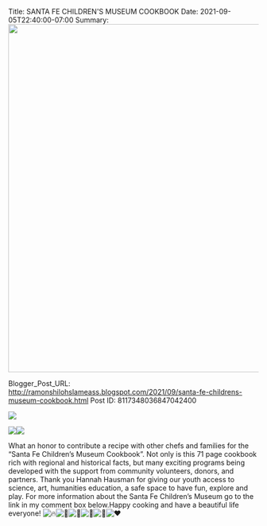 Title: SANTA FE CHILDREN'S MUSEUM COOKBOOK
Date: 2021-09-05T22:40:00-07:00
Summary: <img src="https://blogger.googleusercontent.com/img/b/R29vZ2xl/AVvXsEiAFqiT3DiJkKuuObzTGlfnhVHomOvwsXnRuoi-LTtgD3aG5lrr9q2ZMzPapgloeJEz28NKqq26HSHGVsrBxs9ZtJu0Ph3CjnCai7pGQdNmcMeiSXNNqaUgGqEJLRMfOvQdyU_TxBHfKMaeCydHtA2f6djSvlCUFtXPjv6CJKqhltiZkQZ4Y3LOlfg/w320-h204/240604436_10159366203559705_5195404989938007980_n.jpg" width="700">

Blogger_Post_URL: http://ramonshilohslameass.blogspot.com/2021/09/santa-fe-childrens-museum-cookbook.html
Post ID: 8117348036847042400
  


  


[![](https://blogger.googleusercontent.com/img/b/R29vZ2xl/AVvXsEiAFqiT3DiJkKuuObzTGlfnhVHomOvwsXnRuoi-LTtgD3aG5lrr9q2ZMzPapgloeJEz28NKqq26HSHGVsrBxs9ZtJu0Ph3CjnCai7pGQdNmcMeiSXNNqaUgGqEJLRMfOvQdyU_TxBHfKMaeCydHtA2f6djSvlCUFtXPjv6CJKqhltiZkQZ4Y3LOlfg/w320-h204/240604436_10159366203559705_5195404989938007980_n.jpg)](https://blogger.googleusercontent.com/img/b/R29vZ2xl/AVvXsEiAFqiT3DiJkKuuObzTGlfnhVHomOvwsXnRuoi-LTtgD3aG5lrr9q2ZMzPapgloeJEz28NKqq26HSHGVsrBxs9ZtJu0Ph3CjnCai7pGQdNmcMeiSXNNqaUgGqEJLRMfOvQdyU_TxBHfKMaeCydHtA2f6djSvlCUFtXPjv6CJKqhltiZkQZ4Y3LOlfg/s1440/240604436_10159366203559705_5195404989938007980_n.jpg)  
  
[![](https://blogger.googleusercontent.com/img/b/R29vZ2xl/AVvXsEht3Nxq0j_pduai2P2Bxofba1WUO32h0ljqK1zwgVKGMqjszOi7INIPtIbqIT1x8D3-mvkI4RaK4vW1SM8JbE7jdhJlUChNgmvOXIeTgengGnlKqmI_IJBPJZ7dw4BiqfeNk7l3k7aE9cwcPFyQ2aJ4NGpmaI4NP4LQ0KLn4Di-E-RtjlCoAo_vmxk/s320/240928800_10159366203709705_2377777052457254500_n.jpg)](https://blogger.googleusercontent.com/img/b/R29vZ2xl/AVvXsEht3Nxq0j_pduai2P2Bxofba1WUO32h0ljqK1zwgVKGMqjszOi7INIPtIbqIT1x8D3-mvkI4RaK4vW1SM8JbE7jdhJlUChNgmvOXIeTgengGnlKqmI_IJBPJZ7dw4BiqfeNk7l3k7aE9cwcPFyQ2aJ4NGpmaI4NP4LQ0KLn4Di-E-RtjlCoAo_vmxk/s1440/240928800_10159366203709705_2377777052457254500_n.jpg)[![](https://blogger.googleusercontent.com/img/b/R29vZ2xl/AVvXsEgfZaep44fHRnoOBPAj2K3xQXY8b02V5Qdgl6tvZfA4Ntr9eg6FT7_LwmO60MQ1IRT5RyNr_JrJP1B2-nlgyHOdcE6hTldjjDNGqg8pdQ4Q9RfpSnTlwJXARNATp91NKJLgwVhmPfl2h8AGC-NlDYO6JS_qvVs-UZ8_8mqFr7QPRDxfNuywKGrvAkk/s320/240959568_10159366203634705_2253284751032462109_n.jpg)](https://blogger.googleusercontent.com/img/b/R29vZ2xl/AVvXsEgfZaep44fHRnoOBPAj2K3xQXY8b02V5Qdgl6tvZfA4Ntr9eg6FT7_LwmO60MQ1IRT5RyNr_JrJP1B2-nlgyHOdcE6hTldjjDNGqg8pdQ4Q9RfpSnTlwJXARNATp91NKJLgwVhmPfl2h8AGC-NlDYO6JS_qvVs-UZ8_8mqFr7QPRDxfNuywKGrvAkk/s1440/240959568_10159366203634705_2253284751032462109_n.jpg)  
  
What an honor to contribute a recipe with other chefs and families for the “Santa Fe Children’s Museum Cookbook”. Not only is this 71 page cookbook rich with regional and historical facts, but many exciting programs being developed with the support from community volunteers, donors, and partners. Thank you Hannah Hausman for giving our youth access to science, art, humanities education, a safe space to have fun, explore and play. For more information about the Santa Fe Children’s Museum go to the link in my comment box below.Happy cooking and have a beautiful life everyone! ![🔥](https://static.xx.fbcdn.net/images/emoji.php/v9/t50/1/16/1f525.png)![🍙](https://static.xx.fbcdn.net/images/emoji.php/v9/taf/1/16/1f359.png)![🥘](https://static.xx.fbcdn.net/images/emoji.php/v9/tb4/1/16/1f958.png)![🥗](https://static.xx.fbcdn.net/images/emoji.php/v9/t33/1/16/1f957.png)![🌻](https://static.xx.fbcdn.net/images/emoji.php/v9/t1a/1/16/1f33b.png)![❤️](https://static.xx.fbcdn.net/images/emoji.php/v9/t6c/1/16/2764.png)